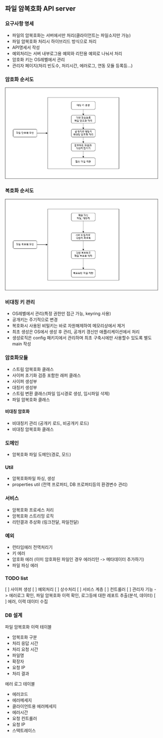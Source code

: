 ## 파일 암복호화 API server

### 요구사항 명세
- 파일의 암복호화는 서버에서만 처리(클라이언트는 파일소지만 가능)
- 파일 암복호화 처리시 하이브리드 방식으로 처리
- API명세서 작성
- 예외처리는 서버 내부로그용 예외와 리턴용 예외로 나눠서 처리
- 암호화 키는 OS레벨에서 관리
- 관리자 페이지(처리 빈도수, 처리시간, 에러로그, 연동 모듈 등록등...)

### 암호화 순서도

![enc_flow](./encFlow.png)

### 복호화 순서도

![dec_flow](./decFlow.png)

### 비대칭 키 관리
- OS레벨에서 관리(특정 권한만 접근 가능, keyring 사용)
- 공개키는 주기적으로 변경 
- 복호화시 사용된 비밀키는 바로 자원해제하여 메모리상에서 제거 
- 최초 생성은 OS에서 생성 후 관리, 공개키 갱신만 애플리케이션에서 처리
- 생성로직은 config 패키지에서 관리하며 최초 구축시에만 사용할수 있도록 별도 main 작성

### 암호화모듈
- 스트림 암복호화 클래스
- 사이퍼 초기화 검증 포함한 래퍼 클래스
- 사이퍼 생성부
- 대칭키 생성부
- 스트림 변환 클래스(파일 임시경로 생성, 임시파일 삭제)
- 파일 암복호화 클래스

#### 비대칭 암호화
- 비대칭키 관리 (공개키 로드, 비공개키 로드)
- 비대칭 암복호화 클래스

### 도메인
- 암복호화 파일 도메인(경로, 모드)

### Util
- 암복호화파일 파싱, 생성
- properties util (전역 프로퍼티, DB 프로퍼티등의 환경변수 관리)

### 서비스
- 암복호화 프로세스 처리
- 암복호화 스트리밍 로직
- 리턴결과 추상화 (링크전달, 파일전달)

### 예외
- 런타임에러 전역처리기
- 키 에러
- 암호화 에러 (이미 암호화된 파일인 경우 에러리턴 -> 메타데이터 추가하기) 
- 파일 파싱 에러

### TODO list
[ ] 사이퍼 생성
[ ] 예외처리
[ ] 상수처리
[ ] 서비스 계층
[ ] 컨트롤러
[ ] 관리자 기능 -> 에러로그 확인, 파일 암복호화 이력 확인, 로그등에 대한 레포트 추출(분석, 데이터)
[ ] 에러, 이력 데이터 수집

### DB 설계
파일 암복호화 이력 테이블
- 암복호화 구분
- 처리 응답 시간
- 처리 요청 시간
- 파일명
- 확장자
- 요청 IP
- 처리 결과

에러 로그 테이블
- 에러코드
- 에러메세지
- 클라이언트용 에러메세지
- 에러시간
- 요청 컨트롤러
- 요청 IP
- 스택트레이스


